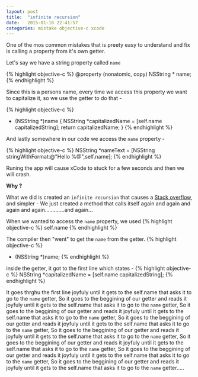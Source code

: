 ```yaml
---
layout: post
title:  "infinite recursion"
date:   2015-01-16 22:41:57
categories: mistake objective-c xcode
---
```


One of the mos common mistakes that is preety easy to understand and fix is calling a property from it's own getter.

Let's say we have a string property called `name`  

{% highlight objective-c %}
@property (nonatomic, copy) NSString * name;
{% endhighlight %}

Since this is a persons name, every time we access this property we want to capitalize it, so we use the getter to do that -

{% highlight objective-c %}
- (NSString *)name
{
    NSString *capitalizedName = [self.name capitalizedString];
    return capitalizedName;
}
{% endhighlight %}

And lastly somewhere in our code we access the `name` property -

{% highlight objective-c %}
NSString *nameText = [NSString stringWithFormat:@"Hello %@",self.name];
{% endhighlight %}

Runing the app will cause xCode to stuck for a few seconds and then we will crash.

**Why ?**

What we did is created an `infinite recursion` that causes a [Stack overflow][link-1], and simpler - We just created a method that calls itself again and again and again and again.............and again...

When we wanted to access the `name` property, we used 
{% highlight objective-c %} 
self.name
{% endhighlight %} 

The compiler then "went" to get the `name` from the getter.
{% highlight objective-c %}
- (NSString *)name;
{% endhighlight %}

inside the getter, it got to the first line which states - 
{% highlight objective-c %} 
NSString *capitalizedName = [self.name capitalizedString];
{% endhighlight %} 

It goes thrghu the first line joyfuly until it gets to the self.name that asks it to go to the `name` getter, So it goes to the beggining of our getter and reads it joyfuly until it gets to the self.name that asks it to go to the `name` getter, So it goes to the beggining of our getter and reads it joyfuly until it gets to the self.name that asks it to go to the `name` getter, So it goes to the beggining of our getter and reads it joyfuly until it gets to the self.name that asks it to go to the `name` getter, So it goes to the beggining of our getter and reads it joyfuly until it gets to the self.name that asks it to go to the `name` getter, So it goes to the beggining of our getter and reads it joyfuly until it gets to the self.name that asks it to go to the `name` getter, So it goes to the beggining of our getter and reads it joyfuly until it gets to the self.name that asks it to go to the `name` getter, So it goes to the beggining of our getter and reads it joyfuly until it gets to the self.name that asks it to go to the `name` getter.....




[link-1]: http://en.wikipedia.org/wiki/Stack_overflow